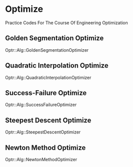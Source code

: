 # Optimize
Practice Codes For The Course Of Engineering Optimization

## Golden Segmentation Optimize
Optr::Alg::GoldenSegmentationOptimizer

## Quadratic Interpolation Optimize
Optr::Alg::QuadraticInterpolationOptimizer

## Success-Failure Optimize
Optr::Alg::SuccessFailureOptimizer

## Steepest Descent Optimize
Optr::Alg::SteepestDescentOptimizer

## Newton Method Optimize
Optr::Alg::NewtonMethodOptimizer
